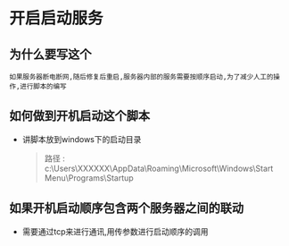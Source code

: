 # 开启启动服务

## 为什么要写这个

    如果服务器断电断网,随后修复后重启,服务器内部的服务需要按顺序启动,为了减少人工的操作,进行脚本的编写

## 如何做到开机启动这个脚本

- 讲脚本放到windows下的启动目录
    > 路径 : c:\\Users\\XXXXXX\\AppData\\Roaming\\Microsoft\\Windows\\Start Menu\\Programs\\Startup

## 如果开机启动顺序包含两个服务器之间的联动

- 需要通过tcp来进行通讯,用传参数进行启动顺序的调用